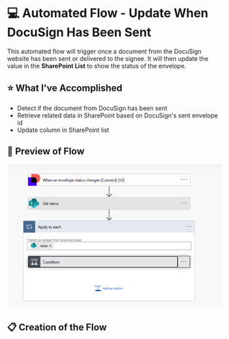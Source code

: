 # 💻 Automated Flow - Update When DocuSign Has Been Sent
This automated flow will trigger once a document from the DocuSign website has been sent or delivered to the signee. It will then update the value in the **SharePoint List** to show the status of the envelope.
## ⭐ What I've Accomplished
- Detect if the document from DocuSign has been sent
- Retrieve related data in SharePoint based on DocuSign's sent envelope id
- Update column in SharePoint list

## 👀 Preview of Flow
![Preview of the Flow](/projects/P2%20-%20Update%20Status%20When%20DocuSign%20Has%20Been%20Sent/images/P2_1.png)

## 📋 Creation of the Flow